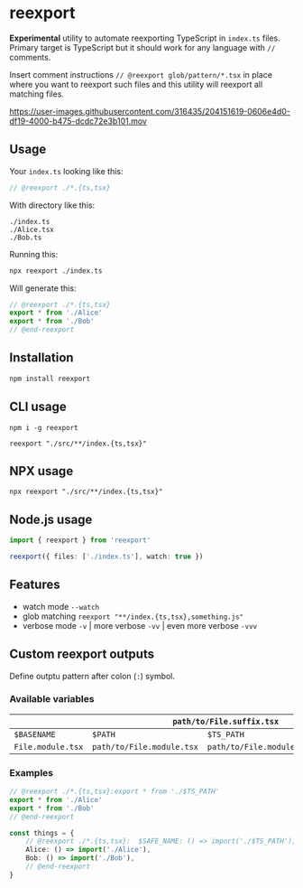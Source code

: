 # reexport

**Experimental** utility to automate reexporting TypeScript in `index.ts` files. Primary target is TypeScript but it should work for any language with `//` comments.

Insert comment instructions `// @reexport glob/pattern/*.tsx` in place where you want to reexport such files and this utility will reexport all matching files.

https://user-images.githubusercontent.com/316435/204151619-0606e4d0-df19-4000-b475-dcdc72e3b101.mov


## Usage

Your `index.ts` looking like this:

```typescript
// @reexport ./*.{ts,tsx}
```

With directory like this:

```
./index.ts
./Alice.tsx
./Bob.ts
```

Running this:

```bash
npx reexport ./index.ts
```

Will generate this:

```typescript
// @reexport ./*.{ts,tsx}
export * from './Alice'
export * from './Bob'
// @end-reexport
```

## Installation

```bash
npm install reexport
```

## CLI usage

```
npm i -g reexport

reexport "./src/**/index.{ts,tsx}"
```

## NPX usage

```
npx reexport "./src/**/index.{ts,tsx}"
```


## Node.js usage

```typescript
import { reexport } from 'reexport'

reexport({ files: ['./index.ts'], watch: true })
```

## Features

- watch mode `--watch`
- glob matching `reexport "**/index.{ts,tsx},something.js"`
- verbose mode `-v` | more verbose `-vv` | even more verbose `-vvv`

## Custom reexport outputs

Define outptu pattern after colon (`:`) symbol.
### Available variables

<table>
	<thead>
		<tr>
			<th colspan="6"><code>path/to/File.suffix.tsx</code></th>
		</tr>
	</thead>
	<tbody>
		<tr><td><code>$BASENAME</code></td><td><code>$PATH</code></td><td><code>$TS_PATH</code></td><td><code>$NAME</code></td><td><code>$SAFE_NAME</code></td><td><code>$EXT</code></td></tr>
		<tr><td><code>File.module.tsx</code></td><td><code>path/to/File.module.tsx</code></td><td><code>path/to/File.module</code></td><td><code>File.module</code></td><td><code>d</code></td><td><code>.tsx</code></td></tr>
	</tbody>
</table>

### Examples

```typescript
// @reexport ./*.{ts,tsx}:export * from './$TS_PATH'
export * from './Alice'
export * from './Bob'
// @end-reexport

const things = {
	// @reexport ./*.{ts,tsx}:	$SAFE_NAME: () => import('./$TS_PATH'),
	Alice: () => import('./Alice'),
	Bob: () => import('./Bob'),
	// @end-reexport
}
```

